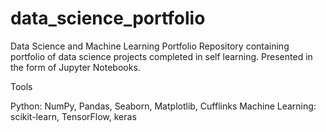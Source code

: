 # data_science_portfolio

Data Science and Machine Learning Portfolio
Repository containing portfolio of data science projects completed in self learning. Presented in the form of Jupyter Notebooks.

Tools

Python: NumPy, Pandas, Seaborn, Matplotlib, Cufflinks
Machine Learning: scikit-learn, TensorFlow, keras
